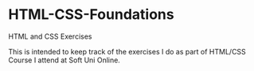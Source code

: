 # HTML-CSS-Foundations
HTML and CSS Exercises

This is intended to keep track of the exercises I do as part of HTML/CSS Course I attend at Soft Uni Online. 
